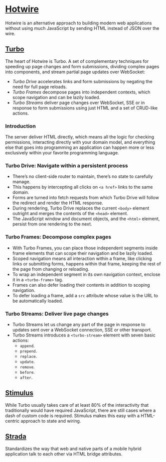 # [Hotwire](https://hotwired.dev)

Hotwire is an alternative approach to building modern web applications
without using much JavaScript by sending HTML instead of JSON over the wire.

## [Turbo](https://turbo.hotwired.dev)

The heart of Hotwire is Turbo. A set of complementary techniques for speeding
up page changes and form submissions, dividing complex pages into components,
and stream partial page updates over WebSocket:

- *Turbo Drive* accelerates links and form submissions by negating the need for full page reloads.
- *Turbo Frames* decompose pages into independent contexts, which scope navigation and can be lazily loaded.
- *Turbo Streams* deliver page changes over WebSocket, SSE or in response to form submissions using just HTML and a set of CRUD-like actions.

### Introduction

The server deliver HTML directly, which means all the logic for checking permissions,
interacting directly with your domain model, and everything else that goes into
programming an application can happen more or less exclusively within your favorite
programming language.

### Turbo Drive: Navigate within a persistent process

- There’s no client-side router to maintain, there’s no state to carefully manage.
- This happens by intercepting all clicks on `<a href>` links to the same domain.
- Forms are turned into fetch requests from which Turbo Drive will follow the redirect and render the HTML response. 
- During rendering, Turbo Drive replaces the current `<body>` element outright and merges
the contents of the `<head>` element.
- The JavaScript window and document objects, and the `<html>` element,
persist from one rendering to the next.

### Turbo Frames: Decompose complex pages

- With Turbo Frames, you can place those independent segments inside frame
elements that can scope their navigation and be lazily loaded.
- Scoped navigation means all interaction within a frame, like clicking links
or submitting forms, happens within that frame, keeping the rest of the
page from changing or reloading.
- To wrap an independent segment in its own navigation context, enclose it in a `<turbo-frame>` tag.
- Frames can also defer loading their contents in addition to scoping navigation.
- To defer loading a frame, add a `src` attribute whose value is the URL to be automatically loaded.

### Turbo Streams: Deliver live page changes

- Turbo Streams let us change any part of the page in response to updates sent
over a WebSocket connection, SSE or other transport.
- Turbo Streams introduces a `<turbo-stream>` element with seven basic actions:
  - `append`.
  - `prepend`.
  - `replace`.
  - `update`.
  - `remove`.
  - `before`.
  - `after`.

## [Stimulus](https://stimulus.hotwired.dev)

While Turbo usually takes care of at least 80% of the interactivity that
traditionally would have required JavaScript, there are still cases where
a dash of custom code is required. Stimulus makes this easy with a HTML-centric
approach to state and wiring.

## [Strada](https://stimulus.hotwired.dev)

Standardizes the way that web and native parts of a mobile hybrid application
talk to each other via HTML bridge attributes.
